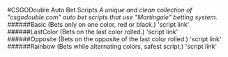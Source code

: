 #CSGODouble Auto Bet Scripts
*A unique and clean collection of "csgodouble.com" auto bet scripts that use "Martingale" betting system.*
######Basic (Bets only on one color, red or black.)
'script link'
######LastColor (Bets on the last color rolled.)
'script link'
######Opposite (Bets on the opposite of the last color rolled.)
'script link'
######Rainbow (Bets while alternating colors, safest script.)
'script link'
